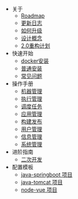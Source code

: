 * 关于
    * [Roadmap](about/roadmap.md)
    * [更新日志](about/change-log.md)
    * [如何升级](about/update.md)
    * [设计概念](about/concepts.md)
    * [2.0重构计划](about/refactor_2_0.md)
* 快速开始
    * [docker安装](quickstart/docker-install.md)
    * [普通安装](quickstart/install.md)
    * [常见问题](quickstart/faq.md)
* 操作手册
    * [机器管理](operator/machine.md)
    * [执行管理](operator/exec.md)
    * [调度任务](operator/scheduler.md)
    * [应用管理](operator/app.md)
    * [构建发布](operator/build-release.md)
    * [用户管理](operator/user.md)
    * [信息管理](operator/content.md)
    * [系统管理](operator/system.md)
* 进阶指南
    * [二次开发](advance/second-dev.md)
* 配置模板
    * [java-springboot 项目](template/java-springboot-template.md)
    * [java-tomcat 项目](template/java-tomcat-template.md)
    * [node-vue 项目](template/node-vue-template.md)
